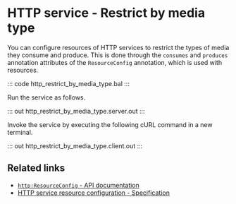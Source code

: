 # HTTP service - Restrict by media type

You can configure resources of HTTP services to restrict the types of media they consume and produce. This is done through the `consumes` and `produces` annotation attributes of the `ResourceConfig` annotation, which is used with resources.

::: code http_restrict_by_media_type.bal :::

Run the service as follows.

::: out http_restrict_by_media_type.server.out :::

Invoke the service by executing the following cURL command in a new terminal.

::: out http_restrict_by_media_type.client.out :::

## Related links
- [`http:ResourceConfig` - API documentation](https://lib.ballerina.io/ballerina/http/latest/records/HttpResourceConfig)
- [HTTP service resource configuration - Specification](/spec/http/#42-resource-configuration)
